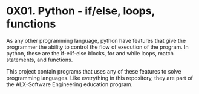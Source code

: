 # 0X01. Python - if/else, loops, functions

As any other programming language, python have features that give the programmer the ability to
control the flow of execution of the program.
In python, these are the if-elif-else blocks, for and while loops, match statements, and functions.

This project contain programs that uses any of these features to solve programming languages. Like
everything in this repository, they are part of the ALX-Software Engineering education program.
